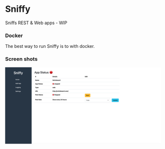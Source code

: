 # Sniffy
Sniffs REST & Web apps - WIP

### Docker
The best way to run Sniffy is to with docker.


### Screen shots
![Screen Shot](screen-shots/app-detail.png)
